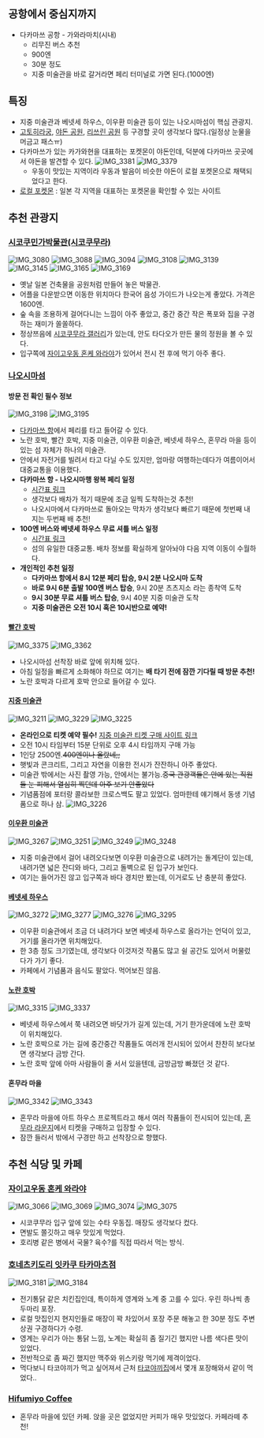 ## 공항에서 중심지까지
- 다카마쓰 공항 - 가와라마치(시내)
  - 리무진 버스 추천
  - 900엔
  - 30분 정도
  - 지중 미술관을 바로 갈거라면 페리 터미널로 가면 된다.(1000엔)

## 특징
- 지중 미술관과 베넷세 하우스, 이우환 미술관 등이 있는 나오시마섬이 핵심 관광지.
- [고토히라궁](https://maps.app.goo.gl/MMfHEtPsz3NaYbxs9), [야돈 공원](https://maps.app.goo.gl/CpXKhS1DC8B8qW2VA), 
[리쓰린 공원](https://maps.app.goo.gl/hnBfMgmeRBEnc9QC9) 등 구경할 곳이 생각보다 많다.(일정상 눈물을 머금고 패스ㅠ)
- 다카마쓰가 있는 카가와현을 대표하는 포켓몬이 야돈인데, 덕분에 다카마쓰 곳곳에서 야돈을 발견할 수 있다.
  ![IMG_3381](https://github.com/user-attachments/assets/86458c4f-8ac5-400a-a381-26abebdaf81d)
  ![IMG_3379](https://github.com/user-attachments/assets/82ae5f27-f31b-42e7-bf37-e6f154e30e0c)
  - 우동이 맛있는 지역이라 우동과 발음이 비슷한 야돈이 로컬 포켓몬으로 채택되었다고 한다.
- [로컬 포켓몬](https://local.pokemon.jp/ko/) : 일본 각 지역을 대표하는 포켓몬을 확인할 수 있는 사이트

## 추천 관광지

### [시코쿠민가박물관(시코쿠무라)](https://maps.app.goo.gl/DNezQqy5WQdat3wE8)
![IMG_3080](https://github.com/user-attachments/assets/99297ae5-a5fa-4c64-a7af-02fc30464202)
![IMG_3088](https://github.com/user-attachments/assets/942117cd-8b39-4398-ab0f-776e30e71dfd)
![IMG_3094](https://github.com/user-attachments/assets/214bd35d-3c97-4d98-a3fb-c005f5588973)
![IMG_3108](https://github.com/user-attachments/assets/1fffa7ef-a0da-426f-9d4e-e97a6a88ba5f)
![IMG_3139](https://github.com/user-attachments/assets/ec838a72-83b6-49c3-ada9-4897a4a18ef3)
![IMG_3145](https://github.com/user-attachments/assets/30b87733-3f19-44d5-8a51-07d3bfd3b124)
![IMG_3165](https://github.com/user-attachments/assets/117170ca-fe5d-4f85-8c3c-c6cfbc7ecd45)
![IMG_3169](https://github.com/user-attachments/assets/a0b215a5-79fe-4df8-86b9-fcdfa53c4d57)
- 옛날 일본 건축물을 공원처럼 만들어 놓은 박물관.
- 어플을 다운받으면 이동한 위치마다 한국어 음성 가이드가 나오는게 좋았다. 가격은 1600엔.
- 숲 속을 조용하게 걸어다니는 느낌이 아주 좋았고, 중간 중간 작은 폭포와 집을 구경하는 재미가 쏠쏠하다.
- 정상쯔음에 [시코쿠무라 갤러리](https://maps.app.goo.gl/x2Jh9bN12c8aeHis8)가 있는데, 안도 타다오가 만든 물의 정원을 볼 수 있다.
- 입구쪽에 [자이고우동 혼케 와라야](https://maps.app.goo.gl/AuKFwA3eAPQCcbRi8)가 있어서 전시 전 후에 먹기 아주 좋다.

### [나오시마섬](https://naoshima.net/)
#### 방문 전 확인 필수 정보
![IMG_3198](https://github.com/user-attachments/assets/94363871-ea10-4778-a688-d3dbd1e66454)
![IMG_3195](https://github.com/user-attachments/assets/c97741be-5a77-479a-af6a-236448f63e90)
- [다카마쓰 항](https://maps.app.goo.gl/FNwwV1sXHJ9FW1Rh7)에서 페리를 타고 들어갈 수 있다.
- 노란 호박, 빨간 호박, 지중 미술관, 이우환 미술관, 베넷세 하우스, 혼무라 마을 등이 있는 섬 자체가 하나의 미술관.
- 안에서 자전거를 빌려서 타고 다닐 수도 있지만, 엄마랑 여행하는데다가 여름이어서 대중교통을 이용했다.
- **다카마쓰 항 - 나오시마행 왕복 페리 일정**
  - [시간표 링크](https://www.shikokukisen.com/instant/#route01)
  - 생각보다 배차가 적기 때문에 조금 일찍 도착하는것 추천!
  - 나오시마에서 다카마쓰로 돌아오는 막차가 생각보다 빠르기 때문에 첫번째 내지는 두번째 배 추천!
- **100엔 버스와 베넷세 하우스 무료 셔틀 버스 일정**
  - [시간표 링크](https://naoshima.net/wp-content/uploads/2021/12/4563647f03e0ac43f54a265e4a42cad2.pdf)
  - 섬의 유일한 대중교통. 배차 정보를 확실하게 알아놔야 다음 지역 이동이 수월하다.
- **개인적인 추천 일정**
  - **다카마쓰 항에서 8시 12분 페리 탑승, 9시 2분 나오시마 도착**
  - **바로 9시 6분 출발 100엔 버스 탑승**, 9시 20분 츠츠지소 라는 종착역 도착
  - **9시 30분 무료 셔틀 버스 탑승**, 9시 40분 지중 미술관 도착
  - **지중 미술관은 오전 10시 혹은 10시반으로 예약!**

#### [빨간 호박](https://maps.app.goo.gl/Xw53nYFGz9w2HRta9)
![IMG_3375](https://github.com/user-attachments/assets/6259d356-8925-4fce-a7de-eefab9deb4af)
![IMG_3362](https://github.com/user-attachments/assets/65a19eb3-502f-48f7-ae44-75ea5a103b35)
- 나오시마섬 선착장 바로 앞에 위치해 있다.
- 아침 일정을 빠르게 소화해야 하므로 여기는 **배 타기 전에 잠깐 기다릴 때 방문 추천!**
- 노란 호박과 다르게 호박 안으로 들어갈 수 있다.

#### [지중 미술관](https://maps.app.goo.gl/GGprvPYKpsEhrHkw7)
![IMG_3211](https://github.com/user-attachments/assets/4122ce43-eeef-4dab-ad2a-b4b796c2a0a2)
![IMG_3229](https://github.com/user-attachments/assets/00233301-77c0-4190-8fb3-5c91d054f447)
![IMG_3225](https://github.com/user-attachments/assets/181a622d-1af5-4dfb-a4c8-40d9be2777d1)
- **온라인으로 티켓 예약 필수!** [지중 미술관 티켓 구매 사이트 링크](https://benesse-artsite.eventos.tokyo/web/portal/797/event/8483/module/booth/239565/176695)
- 오전 10시 타임부터 15분 단위로 오후 4시 타임까지 구매 가능
- 1인당 2500엔.~~400엔이나 올랐네;;~~
- 햇빛과 콘크리트, 그리고 자연을 이용한 전시가 잔잔하니 아주 좋았다.
- 미술관 밖에서는 사진 촬영 가능, 안에서는 불가능.~~중국 관광객들은 안에 있는 직원들 눈 피해서 열심히 찍던데 아주 보기 안좋았다~~
- 기념품점에 포터랑 콜라보한 크로스백도 팔고 있었다. 엄마한테 얘기해서 동생 기념품으로 하나 삼.
  ![IMG_3226](https://github.com/user-attachments/assets/04ed2522-9f55-476e-8cc7-1bf1a699dfd1)

#### [이우환 미술관](https://maps.app.goo.gl/ANexwNEEbarejkPJ9)
![IMG_3267](https://github.com/user-attachments/assets/4dc62b00-386a-419b-98b1-55d86573ef8f)
![IMG_3251](https://github.com/user-attachments/assets/39ea6883-ef6e-4b68-9770-770be04c288b)
![IMG_3249](https://github.com/user-attachments/assets/76b0539b-4e1f-4c82-a16d-17aaa6ec17bc)
![IMG_3248](https://github.com/user-attachments/assets/1140004e-553a-4840-b29b-c6eabf87df85)
- 지중 미술관에서 걸어 내려오다보면 이우환 미술관으로 내려가는 돌계단이 있는데, 내려가면 넓은 잔디와 바다, 그리고 돌벽으로 된 입구가 보인다.
- 여기는 들어가진 않고 입구쪽과 바다 경치만 봤는데, 이거로도 난 충분히 좋았다.

#### [베넷세 하우스](https://maps.app.goo.gl/sqmKUnwizZhccamCA)
![IMG_3272](https://github.com/user-attachments/assets/fd87b617-8720-4140-8f2c-c610b5bf48cc)
![IMG_3277](https://github.com/user-attachments/assets/7e45251a-5d5a-46d3-881f-b53e348360d3)
![IMG_3276](https://github.com/user-attachments/assets/e670f1d2-0443-4362-823e-7446c2bf3b8f)
![IMG_3295](https://github.com/user-attachments/assets/5a81fbe9-8b19-4a6f-b273-5ad62c3a1678)
- 이우환 미술관에서 조금 더 내려가다 보면 베넷세 하우스로 올라가는 언덕이 있고, 거기를 올라가면 위치해있다.
- 한 3층 정도 크기였는데, 생각보다 이것저것 작품도 많고 쉴 공간도 있어서 머물렀다가 가기 좋다.
- 카페에서 기념품과 음식도 팔았다. 먹어보진 않음.

#### [노란 호박](https://maps.app.goo.gl/4Yt5N5bRBTHTAZnB7)
![IMG_3315](https://github.com/user-attachments/assets/16941c98-e128-4d6d-8f46-aa02cb25c062)
![IMG_3337](https://github.com/user-attachments/assets/b511b5a1-435a-45e7-bd79-a21b00280ad0)
- 베넷세 하우스에서 쭉 내려오면 바닷가가 길게 있는데, 거기 한가운데에 노란 호박이 위치해있다.
- 노란 호박으로 가는 길에 중간중간 작품들도 여러개 전시되어 있어서 찬찬히 보다보면 생각보다 금방 간다.
- 노란 호박 앞에 아마 사람들이 줄 서서 있을텐데, 금방금방 빠졌던 것 같다.

#### 혼무라 마을
![IMG_3342](https://github.com/user-attachments/assets/7acfcbd8-5780-496f-b4c5-19c3f048ab05)
![IMG_3343](https://github.com/user-attachments/assets/e8285ba2-5acb-41ec-9e52-f991e5ab3e98)
- 혼무라 마을에 아트 하우스 프로젝트라고 해서 여러 작품들이 전시되어 있는데, [혼무라 라운지](https://maps.app.goo.gl/X2YKMJcmFie1sHHn9)에서 티켓을 구매하고 입장할 수 있다.
- 잠깐 들러서 밖에서 구경만 하고 선착장으로 향했다.

## 추천 식당 및 카페

### [자이고우동 혼케 와라야](https://maps.app.goo.gl/AuKFwA3eAPQCcbRi8)
![IMG_3066](https://github.com/user-attachments/assets/cd90be1e-32f8-494a-a4bd-bd91d6065648)
![IMG_3069](https://github.com/user-attachments/assets/b29966ba-1994-40ca-9fae-fe1ae22d6e1b)
![IMG_3074](https://github.com/user-attachments/assets/83ced4b0-dad0-4946-baa9-da0d5ce24601)
![IMG_3075](https://github.com/user-attachments/assets/06a88d37-841e-4c73-a8f0-db15f5db18e2)
- 시코쿠무라 입구 앞에 있는 수타 우동집. 매장도 생각보다 컸다.
- 면발도 쫄깃하고 매우 맛있게 먹었다.
- 호리병 같은 병에서 국물? 육수?를 직접 따라서 먹는 방식.

### [호네츠키도리 잇카쿠 타카마츠점](https://maps.app.goo.gl/TBtmxXxLHoKoHM4N8)
![IMG_3181](https://github.com/user-attachments/assets/1e4f007e-c8a8-47e5-a35b-a3866d310c24)
![IMG_3184](https://github.com/user-attachments/assets/43a5001a-b3b0-44f7-8178-74ae320eb02e)
- 전기통닭 같은 치킨집인데, 특이하게 영계와 노계 중 고를 수 있다. 우린 하나씩 총 두마리 포장.
- 로컬 맛집인지 현지인들로 매장이 꽉 차있어서 포장 주문 해놓고 한 30분 정도 주변 상권 구경하다가 수령.
- 영계는 우리가 아는 통닭 느낌, 노계는 확실히 좀 질기긴 했지만 나름 색다른 맛이 있었다.
- 전반적으로 좀 짜긴 했지만 맥주와 위스키랑 먹기에 제격이었다.
- 먹다보니 타코야끼가 먹고 싶어져서 근처 [타코야끼집](https://maps.app.goo.gl/JHCu14PFYRjV5JQT7)에서 몇개 포장해와서 같이 먹었다..

### [Hifumiyo Coffee](https://maps.app.goo.gl/PuDL6h5jszwemhSG8)
- 혼무라 마을에 있던 카페. 앉을 곳은 없었지만 커피가 매우 맛있었다. 카페라떼 추천!